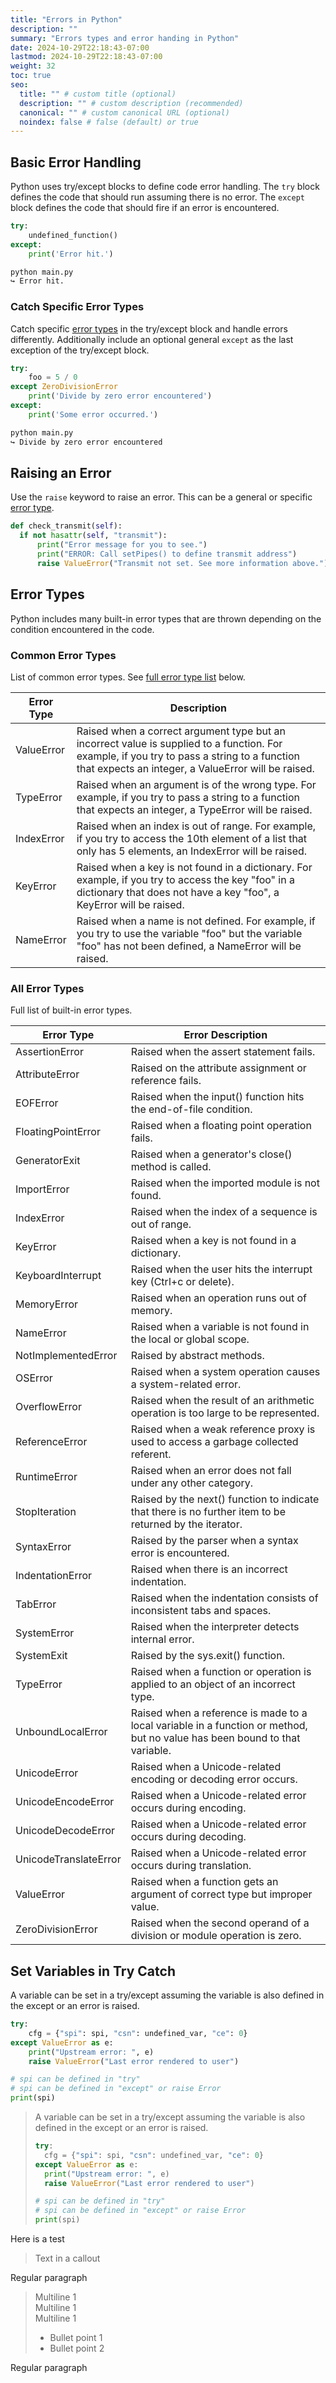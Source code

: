 ```yaml
---
title: "Errors in Python"
description: ""
summary: "Errors types and error handing in Python"
date: 2024-10-29T22:18:43-07:00
lastmod: 2024-10-29T22:18:43-07:00
weight: 32
toc: true
seo:
  title: "" # custom title (optional)
  description: "" # custom description (recommended)
  canonical: "" # custom canonical URL (optional)
  noindex: false # false (default) or true
---
```


## Basic Error Handling

Python uses try/except blocks to define code error handling. The `try` block defines the code that should run assuming there is no error. The `except` block defines the code that should fire if an error is encountered.

```python
try:
    undefined_function()
except:
    print('Error hit.')
```

```bash { title="Output" }
python main.py
↪ Error hit.
```

### Catch Specific Error Types

Catch specific [error types](#error-types) in the try/except block and handle errors differently. Additionally include an optional general `except` as the last exception of the try/except block.

```python
try:
    foo = 5 / 0
except ZeroDivisionError
    print('Divide by zero error encountered')
except:
    print('Some error occurred.')
```

```bash { title="Output" }
python main.py
↪ Divide by zero error encountered
```

## Raising an Error

Use the `raise` keyword to raise an error. This can be a general or specific [error type](#error-types).

```python
def check_transmit(self):
  if not hasattr(self, "transmit"):
      print("Error message for you to see.")
      print("ERROR: Call setPipes() to define transmit address")
      raise ValueError("Transmit not set. See more information above.")
```

## Error Types

Python includes many built-in error types that are thrown depending on the condition encountered in the code.

### Common Error Types

List of common error types. See [full error type list](#all-error-types) below.

| Error Type | Description                                                                                                                                                                                        |
| ---------- | -------------------------------------------------------------------------------------------------------------------------------------------------------------------------------------------------- |
| ValueError | Raised when a correct argument type but an incorrect value is supplied to a function. For example, if you try to pass a string to a function that expects an integer, a ValueError will be raised. |
| TypeError  | Raised when an argument is of the wrong type. For example, if you try to pass a string to a function that expects an integer, a TypeError will be raised.                                          |
| IndexError | Raised when an index is out of range. For example, if you try to access the 10th element of a list that only has 5 elements, an IndexError will be raised.                                         |
| KeyError   | Raised when a key is not found in a dictionary. For example, if you try to access the key "foo" in a dictionary that does not have a key "foo", a KeyError will be raised.                         |
| NameError  | Raised when a name is not defined. For example, if you try to use the variable "foo" but the variable "foo" has not been defined, a NameError will be raised.                                      |

### All Error Types

Full list of built-in error types.

| Error Type            | Error Description                                                                                                          |
| --------------------- | -------------------------------------------------------------------------------------------------------------------------- |
| AssertionError        | Raised when the assert statement fails.                                                                                    |
| AttributeError        | Raised on the attribute assignment or reference fails.                                                                     |
| EOFError              | Raised when the input() function hits the end-of-file condition.                                                           |
| FloatingPointError    | Raised when a floating point operation fails.                                                                              |
| GeneratorExit         | Raised when a generator's close() method is called.                                                                        |
| ImportError           | Raised when the imported module is not found.                                                                              |
| IndexError            | Raised when the index of a sequence is out of range.                                                                       |
| KeyError              | Raised when a key is not found in a dictionary.                                                                            |
| KeyboardInterrupt     | Raised when the user hits the interrupt key (Ctrl+c or delete).                                                            |
| MemoryError           | Raised when an operation runs out of memory.                                                                               |
| NameError             | Raised when a variable is not found in the local or global scope.                                                          |
| NotImplementedError   | Raised by abstract methods.                                                                                                |
| OSError               | Raised when a system operation causes a system-related error.                                                              |
| OverflowError         | Raised when the result of an arithmetic operation is too large to be represented.                                          |
| ReferenceError        | Raised when a weak reference proxy is used to access a garbage collected referent.                                         |
| RuntimeError          | Raised when an error does not fall under any other category.                                                               |
| StopIteration         | Raised by the next() function to indicate that there is no further item to be returned by the iterator.                    |
| SyntaxError           | Raised by the parser when a syntax error is encountered.                                                                   |
| IndentationError      | Raised when there is an incorrect indentation.                                                                             |
| TabError              | Raised when the indentation consists of inconsistent tabs and spaces.                                                      |
| SystemError           | Raised when the interpreter detects internal error.                                                                        |
| SystemExit            | Raised by the sys.exit() function.                                                                                         |
| TypeError             | Raised when a function or operation is applied to an object of an incorrect type.                                          |
| UnboundLocalError     | Raised when a reference is made to a local variable in a function or method, but no value has been bound to that variable. |
| UnicodeError          | Raised when a Unicode-related encoding or decoding error occurs.                                                           |
| UnicodeEncodeError    | Raised when a Unicode-related error occurs during encoding.                                                                |
| UnicodeDecodeError    | Raised when a Unicode-related error occurs during decoding.                                                                |
| UnicodeTranslateError | Raised when a Unicode-related error occurs during translation.                                                             |
| ValueError            | Raised when a function gets an argument of correct type but improper value.                                                |
| ZeroDivisionError     | Raised when the second operand of a division or module operation is zero.                                                  |

## Set Variables in Try Catch

A variable can be set in a try/except assuming the variable is also defined in the except or an error is raised.

```python
try:
	cfg = {"spi": spi, "csn": undefined_var, "ce": 0}
except ValueError as e:
	print("Upstream error: ", e)
	raise ValueError("Last error rendered to user")

# spi can be defined in "try"
# spi can be defined in "except" or raise Error
print(spi)
```

> A variable can be set in a try/except assuming the variable is also defined in the except or an error is raised.
>
> ```python
> try:
> 	cfg = {"spi": spi, "csn": undefined_var, "ce": 0}
> except ValueError as e:
> 	print("Upstream error: ", e)
> 	raise ValueError("Last error rendered to user")
>
> # spi can be defined in "try"
> # spi can be defined in "except" or raise Error
> print(spi)
> ```

Here is a test

> Text in a callout

Regular paragraph

> Multiline 1 \
> Multiline 1 \
> Multiline 1
>
> - Bullet point 1
> - Bullet point 2

Regular paragraph
